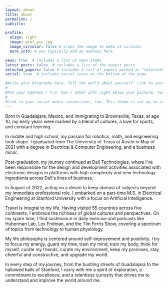 ```yaml
---
layout: about
title: about
permalink: /
subtitle: 

profile:
  align: right
  image: prof_pic.jpg
  image_circular: false # crops the image to make it circular
  more_info: # you typically add an address here

news: true  # includes a list of news items
latest_posts: false  # includes a list of the newest posts
selected_papers: false # includes a list of papers marked as "selected={true}"
social: true  # includes social icons at the bottom of the page

#Write your biography here. Tell the world about yourself. Link to your favorite [subreddit](http://reddit.com). You can put a picture in, too. The code is already in, just name #your picture `prof_pic.jpg` and put it in the `img/` folder.
#
#Put your address / P.O. box / other info right below your picture. You can also disable any of these elements by editing `profile` property of the YAML header of your `_pages/#about.md`. Edit `_bibliography/papers.bib` and Jekyll will render your [publications page](/al-folio/publications/) automatically.
#
#Link to your social media connections, too. This theme is set up to use [Font Awesome icons](https://fontawesome.com/) and [Academicons](https://jpswalsh.github.io/academicons/), #like the ones below. Add your Facebook, Twitter, LinkedIn, Google Scholar, or just disable all of them.
---
```

Born in Guadalajara, Mexico, and immigrating to Brownsville, Texas, at age 10, my early years were marked by a blend of cultures, a love for sports, and constant learning.

In middle and high school, my passion for robotics, math, and engineering took shape. I graduated from The University of Texas at Austin in May of 2021 with a degree in Electrical & Computer Engineering, and a business minor. 

Post-graduation, my journey continued at Dell Technologies, where I've been responsible for the design and development activities associated with electronic designs in platforms with high complexity and new technology ingredients across Dell's lines of business. 

In August of 2022, acting on a desire to keep abreast of subjects beyond my immediate professional role, I embarked on a part-time M.S. in Electrical Engineering at Stanford University with a focus on Artificial Intelligence.

Travel is integral to my life. Having visited 55 countries across five continents, I embrace the richness of global cultures and perspectives. On my spare time, I find sustenance in daily exercise and podcasts like Huberman Lab, Lex Fridman, and the Tim Ferris Show, covering a spectrum of topics from technology to human physiology.

My life philosophy is centered around self-improvement and positivity. I try to focus my energy, guard my time, train my mind, train my body, think for myself, curate my friends, curate my environment, keep my promises, stay cheerful and constructive, and upgrade my world.

In every step of my journey, from the bustling streets of Guadalajara to the hallowed halls of Stanford, I carry with me a spirit of exploration, a commitment to excellence, and a relentless curiosity that drives me to understand and improve the world around me.
